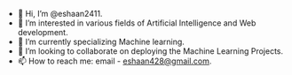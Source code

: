 - 👋 Hi, I’m @eshaan2411.
- 👀 I’m interested in various fields of Artificial Intelligence and Web development. 
- 🌱 I’m currently specializing Machine learning.
- 💞️ I’m looking to collaborate on deploying the Machine Learning Projects.
- 📫 How to reach me: email - eshaan428@gmail.com.

<!---
eshaan2411/eshaan2411 is a ✨ special ✨ repository because its `README.md` (this file) appears on your GitHub profile.
You can click the Preview link to take a look at your changes.
--->
